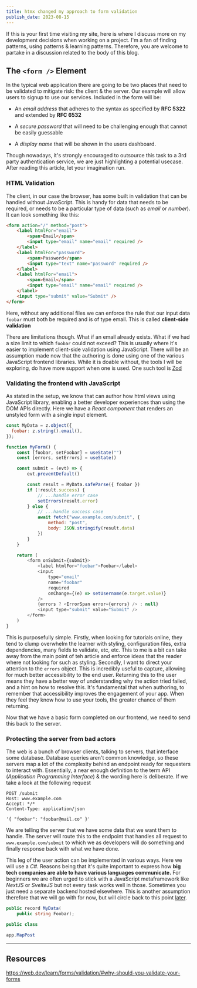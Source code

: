 ```yaml
---
title: htmx changed my approach to form validation
publish_date: 2023-08-15
---
```


If this is your first time visiting my site, here is where I discuss more on my development decisions when working on a project. I'm a fan of finding patterns, using patterns & learning patterns. Therefore, you are welcome to partake in a discussion related to the body of this blog.

## The `<form />` Element

In the typical web application there are going to be two places that need to be validated to mitigate risk: the client & the server. <!--  --> Our example will allow users to signup to use our services. Included in the form will be:

- An *email address* that adheres to the syntax as specified by **RFC 5322** and extended by **RFC 6532**

- A *secure password* that will need to be challenging enough that cannot be easily guessable

- A *display name* that will be shown in the users dashboard.

Though nowadays, it's strongly encouraged to outsource this task to a 3rd party authentication service, we are just highlighting a potential usecase. After reading this article, let your imagination run. 

### HTML Validation

The client, in our case the browser, has some built in validation that can be handled without JavaScript. This is handy for data that needs to be required, or needs to be a particular type of data (such as *email* or *number*). It can look something like this:

```html
<form action="/" method="post">
    <label htmlFor="email">
        <span>Email</span>
        <input type="email" name="email" required />
    </label>
    <label htmlFor="password">
        <span>Password</span>
        <input type="text" name="password" required />
    </label>
    <label htmlFor="email">
        <span>Email</span>
        <input type="email" name="email" required />
    </label>
    <input type="submit" value="Submit" />
</form>
```

Here, without any additional files we can enforce the rule that our input data `foobar` must both be required and is of type email. This is called **client-side validation**

There are limitations though. What if an email already exists. What if we had a size limit to which `foobar` could not exceed? This is usually where it's easier to implement client-side validation using JavaScript. There will be an assumption made now that the authoring is done using one of the various JavaScript frontend libraries. While it is doable without, the tools I will be exploring, do have more support when one is used. One such tool is [Zod](https://zod.dev/)

### Validating the frontend with JavaScript 

As stated in the setup, we know that can author how html views using JavaScript library, enabling a better developer experiences than using the DOM APIs directly. Here we have a *React component* that renders an unstyled form with a single input element.

```js
const MyData = z.object({
  foobar: z.string().email(),
});

function MyForm() {
    const [foobar, setFoobar] = useState("")
    const [errors, setErrors] = useState()

    const submit = (evt) => {
        evt.preventDefault()

        const result = MyData.safeParse({ foobar })
        if (!result.success) {
            // ...handle error case
            setErrors(result.error)
        } else {
            // ...handle success case
            await fetch("www.example.com/submit", {
                method: "post",
                body: JSON.stringify(result.data)
            })
        }
    }

    return (
        <form onSubmit={submit}>
            <label htmlFor="foobar">Foobar</label>
            <input 
                type="email"
                name="foobar"
                required
                onChange={(e) => setUsername(e.target.value)}
            />
            {errors ? <ErrorSpan error={errors} /> : null}
            <input type="submit" value="Submit" />            
        </form>
    )
}
```

This is purposefully simple. Firstly, when looking for tutorials online, they tend to clump overwhelm the learner with styling, configuration files, extra dependencies, many fields to validate, etc, etc. This to me is a bit can take away from the main point of teh article and enforce ideas that the reader where not looking for such as styling. Secondly, I want to direct your attention to the `errors` object. This is incredibly useful to capture, allowing for much better accessibility to the end user. Returning this to the user means they have a better way of understanding why the action tried failed, and a hint on how to resolve this. It's fundamental that when authoring, to remember that accessibility improves the engagement of your app. When they feel they know how to use your tools, the greater chance of them returning.

Now that we have a basic form completed on our frontend, we need to send this back to the server.


### Protecting the server from bad actors

The web is a bunch of browser clients, talking to servers, that interface some database. Database queries aren't common knowledge, so these servers map a lot of the complexity behind an endpoint ready for requesters to interact with. Essentially, a near enough definition to the term API (*Application Programming Interface*) & the wording here is deliberate. If we take a look at the following request

```http
POST /submit
Host: www.example.com
Accept: */*
Content-Type: application/json

'{ "foobar": "foobar@mail.co" }'
```

We are telling the server that we have some data that we want them to handle. The server will route this to the endpoint that handles all request to `www.example.com/submit` to which we as developers will do something and finally response back with what we have done. 

This leg of the user action can be implemented in various ways. Here we will use a *C#*. Reasons being that it's quite important to express how **big tech companies are able to have various languages communicate.** For beginners we are often urged to stick with a JavaScript metaframework like *NextJS* or *SvelteJS* but not every task works well in those. Sometimes you just need a separate backend hosted elsewhere. This is another assumption therefore that we will go with for now, but will circle back to this point [later](#).


```csharp
public record MyData(
    public string Foobar);

public class 

app.MapPost
```

---

## Resources

https://web.dev/learn/forms/validation/#why-should-you-validate-your-forms